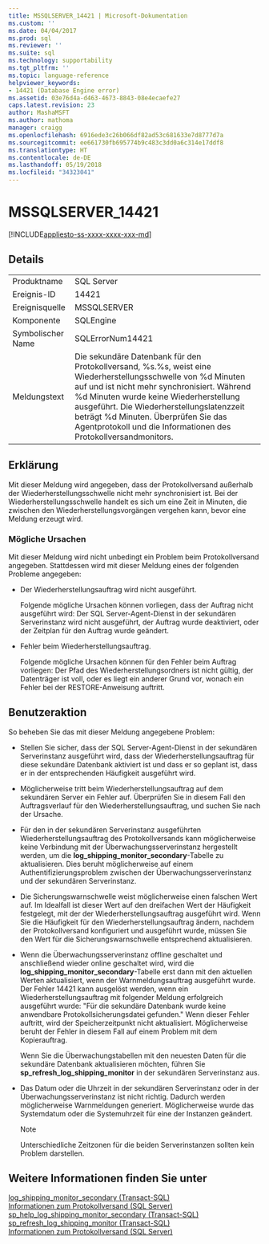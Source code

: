```yaml
---
title: MSSQLSERVER_14421 | Microsoft-Dokumentation
ms.custom: ''
ms.date: 04/04/2017
ms.prod: sql
ms.reviewer: ''
ms.suite: sql
ms.technology: supportability
ms.tgt_pltfrm: ''
ms.topic: language-reference
helpviewer_keywords:
- 14421 (Database Engine error)
ms.assetid: 03e76d4a-d463-4673-8843-08e4ecaefe27
caps.latest.revision: 23
author: MashaMSFT
ms.author: mathoma
manager: craigg
ms.openlocfilehash: 6916ede3c26b066df82ad53c681633e7d8777d7a
ms.sourcegitcommit: ee661730fb695774b9c483c3dd0a6c314e17ddf8
ms.translationtype: HT
ms.contentlocale: de-DE
ms.lasthandoff: 05/19/2018
ms.locfileid: "34323041"
---
```

# <a name="mssqlserver14421"></a>MSSQLSERVER_14421
[!INCLUDE[appliesto-ss-xxxx-xxxx-xxx-md](../../includes/appliesto-ss-xxxx-xxxx-xxx-md.md)]
  
## <a name="details"></a>Details  
  
|||  
|-|-|  
|Produktname|SQL Server|  
|Ereignis-ID|14421|  
|Ereignisquelle|MSSQLSERVER|  
|Komponente|SQLEngine|  
|Symbolischer Name|SQLErrorNum14421|  
|Meldungstext|Die sekundäre Datenbank für den Protokollversand, %s.%s, weist eine Wiederherstellungsschwelle von %d Minuten auf und ist nicht mehr synchronisiert. Während %d Minuten wurde keine Wiederherstellung ausgeführt. Die Wiederherstellungslatenzzeit beträgt %d Minuten. Überprüfen Sie das Agentprotokoll und die Informationen des Protokollversandmonitors.|  
  
## <a name="explanation"></a>Erklärung  
Mit dieser Meldung wird angegeben, dass der Protokollversand außerhalb der Wiederherstellungsschwelle nicht mehr synchronisiert ist. Bei der Wiederherstellungsschwelle handelt es sich um eine Zeit in Minuten, die zwischen den Wiederherstellungsvorgängen vergehen kann, bevor eine Meldung erzeugt wird.  
  
### <a name="possible-causes"></a>Mögliche Ursachen  
Mit dieser Meldung wird nicht unbedingt ein Problem beim Protokollversand angegeben. Stattdessen wird mit dieser Meldung eines der folgenden Probleme angegeben:  
  
-   Der Wiederherstellungsauftrag wird nicht ausgeführt.  
  
    Folgende mögliche Ursachen können vorliegen, dass der Auftrag nicht ausgeführt wird: Der SQL Server-Agent-Dienst in der sekundären Serverinstanz wird nicht ausgeführt, der Auftrag wurde deaktiviert, oder der Zeitplan für den Auftrag wurde geändert.  
  
-   Fehler beim Wiederherstellungsauftrag.  
  
    Folgende mögliche Ursachen können für den Fehler beim Auftrag vorliegen: Der Pfad des Wiederherstellungsordners ist nicht gültig, der Datenträger ist voll, oder es liegt ein anderer Grund vor, wonach ein Fehler bei der RESTORE-Anweisung auftritt.  
  
## <a name="user-action"></a>Benutzeraktion  
So beheben Sie das mit dieser Meldung angegebene Problem:  
  
-   Stellen Sie sicher, dass der SQL Server-Agent-Dienst in der sekundären Serverinstanz ausgeführt wird, dass der Wiederherstellungsauftrag für diese sekundäre Datenbank aktiviert ist und dass er so geplant ist, dass er in der entsprechenden Häufigkeit ausgeführt wird.  
  
-   Möglicherweise tritt beim Wiederherstellungsauftrag auf dem sekundären Server ein Fehler auf. Überprüfen Sie in diesem Fall den Auftragsverlauf für den Wiederherstellungsauftrag, und suchen Sie nach der Ursache.  
  
-   Für den in der sekundären Serverinstanz ausgeführten Wiederherstellungsauftrag des Protokollversands kann möglicherweise keine Verbindung mit der Überwachungsserverinstanz hergestellt werden, um die **log_shipping_monitor_secondary**-Tabelle zu aktualisieren. Dies beruht möglicherweise auf einem Authentifizierungsproblem zwischen der Überwachungsserverinstanz und der sekundären Serverinstanz.  
  
-   Die Sicherungswarnschwelle weist möglicherweise einen falschen Wert auf. Im Idealfall ist dieser Wert auf den dreifachen Wert der Häufigkeit festgelegt, mit der der Wiederherstellungsauftrag ausgeführt wird. Wenn Sie die Häufigkeit für den Wiederherstellungsauftrag ändern, nachdem der Protokollversand konfiguriert und ausgeführt wurde, müssen Sie den Wert für die Sicherungswarnschwelle entsprechend aktualisieren.  
  
-   Wenn die Überwachungsserverinstanz offline geschaltet und anschließend wieder online geschaltet wird, wird die **log_shipping_monitor_secondary**-Tabelle erst dann mit den aktuellen Werten aktualisiert, wenn der Warnmeldungsauftrag ausgeführt wurde. Der Fehler 14421 kann ausgelöst werden, wenn ein Wiederherstellungsauftrag mit folgender Meldung erfolgreich ausgeführt wurde: "Für die sekundäre Datenbank wurde keine anwendbare Protokollsicherungsdatei gefunden." Wenn dieser Fehler auftritt, wird der Speicherzeitpunkt nicht aktualisiert. Möglicherweise beruht der Fehler in diesem Fall auf einem Problem mit dem Kopierauftrag.  
  
    Wenn Sie die Überwachungstabellen mit den neuesten Daten für die sekundäre Datenbank aktualisieren möchten, führen Sie **sp_refresh_log_shipping_monitor** in der sekundären Serverinstanz aus.  
  
-   Das Datum oder die Uhrzeit in der sekundären Serverinstanz oder in der Überwachungsserverinstanz ist nicht richtig. Dadurch werden möglicherweise Warnmeldungen generiert. Möglicherweise wurde das Systemdatum oder die Systemuhrzeit für eine der Instanzen geändert.  
  
    > [!NOTE]  
    > Unterschiedliche Zeitzonen für die beiden Serverinstanzen sollten kein Problem darstellen.  
  
## <a name="see-also"></a>Weitere Informationen finden Sie unter  
[log_shipping_monitor_secondary &#40;Transact-SQL&#41;](~/relational-databases/system-tables/log-shipping-monitor-secondary-transact-sql.md)  
[Informationen zum Protokollversand &#40;SQL Server&#41;](~/database-engine/log-shipping/about-log-shipping-sql-server.md)  
[sp_help_log_shipping_monitor_secondary &#40;Transact-SQL&#41;](~/relational-databases/system-stored-procedures/sp-help-log-shipping-monitor-secondary-transact-sql.md)  
[sp_refresh_log_shipping_monitor &#40;Transact-SQL&#41;](~/relational-databases/system-stored-procedures/sp-help-log-shipping-monitor-transact-sql.md)  
[Informationen zum Protokollversand &#40;SQL Server&#41;](~/database-engine/log-shipping/about-log-shipping-sql-server.md)  
  
